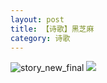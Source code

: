 ```yaml
---
layout: post
title: 【诗歌】黑芝麻
category: 诗歌
---
```

![story_new_final](http://rbwl8nwm4.hd-bkt.clouddn.com/img/story_new_final_0322.png)
![](http://ran7ztk3m.hd-bkt.clouddn.com/img/moment-220504-2.jpg)


